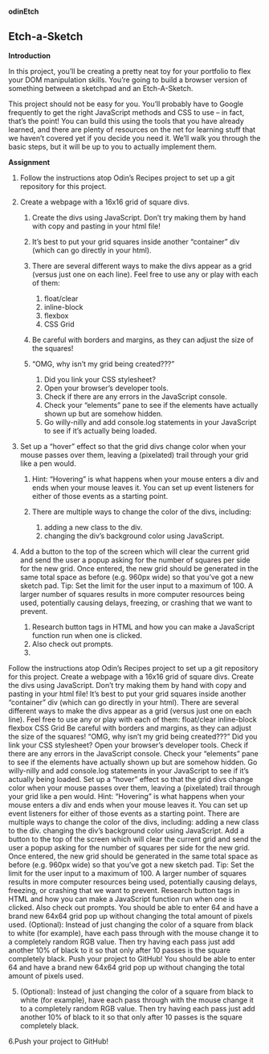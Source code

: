 #### odinEtch
## Etch-a-Sketch


**Introduction**

In this project, you’ll be creating a pretty neat toy for your portfolio to flex your DOM manipulation skills. 
You’re going to build a browser version of something between a sketchpad and an Etch-A-Sketch.

This project should not be easy for you. You’ll probably have to Google frequently to get the right JavaScript methods and CSS to use – in fact,
that’s the point! You can build this using the tools that you have already learned, and there are plenty of resources on the net for learning stuff 
that we haven’t covered yet if you decide you need it. We’ll walk you through the basic steps, but it will be up to you to actually implement them.



**Assignment**

1.  Follow the instructions atop Odin’s Recipes project to set up a git repository for this project.

2.  Create a webpage with a 16x16 grid of square divs.

    1.  Create the divs using JavaScript. Don’t try making them by hand with copy and pasting in your html file!    
    2.  It’s best to put your grid squares inside another “container” div (which can go directly in your html).    
    3.  There are several different ways to make the divs appear as a grid (versus just one on each line). 
        Feel free to use any or play with each of them:

        1.  float/clear
        2.  inline-block
        3.  flexbox
        4.  CSS Grid    

    4.  Be careful with borders and margins, as they can adjust the size of the squares!    

    5.  “OMG, why isn’t my grid being created???”

        1.  Did you link your CSS stylesheet?
        2.  Open your browser’s developer tools.
        3.  Check if there are any errors in the JavaScript console.
        4.  Check your “elements” pane to see if the elements have actually shown up but are somehow hidden.
        5.  Go willy-nilly and add console.log statements in your JavaScript to see if it’s actually being loaded.

3.  Set up a “hover” effect so that the grid divs change color when your mouse passes over them, leaving a (pixelated) 
    trail through your grid like a pen would.

    1.  Hint: “Hovering” is what happens when your mouse enters a div and ends when your mouse leaves it. 
        You can set up event listeners for either of those events as a starting point.

    2.  There are multiple ways to change the color of the divs, including:

        1.  adding a new class to the div.
        2.  changing the div’s background color using JavaScript.

4.  Add a button to the top of the screen which will clear the current grid and send the user a popup asking for the number of 
    squares per side for the new grid. Once entered, the new grid should be generated in the same total space as before (e.g. 960px wide) 
    so that you’ve got a new sketch pad. 
    Tip: Set the limit for the user input to a maximum of 100. A larger number of squares results in more computer resources being used, 
    potentially causing delays, freezing, or crashing that we want to prevent.

    1.  Research button tags in HTML and how you can make a JavaScript function run when one is clicked.
    2.  Also check out prompts.
    3.
Follow the instructions atop Odin’s Recipes project to set up a git repository for this project.
Create a webpage with a 16x16 grid of square divs.
    Create the divs using JavaScript. Don’t try making them by hand with copy and pasting in your html file!
    It’s best to put your grid squares inside another “container” div (which can go directly in your html).
    There are several different ways to make the divs appear as a grid (versus just one on each line). Feel free to use any or play with each of them:
        float/clear
        inline-block
        flexbox
        CSS Grid
    Be careful with borders and margins, as they can adjust the size of the squares!
    “OMG, why isn’t my grid being created???”
        Did you link your CSS stylesheet?
        Open your browser’s developer tools.
        Check if there are any errors in the JavaScript console.
        Check your “elements” pane to see if the elements have actually shown up but are somehow hidden.
        Go willy-nilly and add console.log statements in your JavaScript to see if it’s actually being loaded.
Set up a “hover” effect so that the grid divs change color when your mouse passes over them, leaving a (pixelated) trail through your grid like a pen would.
    Hint: “Hovering” is what happens when your mouse enters a div and ends when your mouse leaves it. You can set up event listeners for either of those events as a starting point.
    There are multiple ways to change the color of the divs, including:
        adding a new class to the div.
        changing the div’s background color using JavaScript.
Add a button to the top of the screen which will clear the current grid and send the user a popup asking for the number of squares per side for the new grid. Once entered, the new grid should be generated in the same total space as before (e.g. 960px wide) so that you’ve got a new sketch pad. Tip: Set the limit for the user input to a maximum of 100. A larger number of squares results in more computer resources being used, potentially causing delays, freezing, or crashing that we want to prevent.
    Research button tags in HTML and how you can make a JavaScript function run when one is clicked.
    Also check out prompts.
    You should be able to enter 64 and have a brand new 64x64 grid pop up without changing the total amount of pixels used.
(Optional): Instead of just changing the color of a square from black to white (for example), have each pass through with the mouse change it to a completely random RGB value. Then try having each pass just add another 10% of black to it so that only after 10 passes is the square completely black.
Push your project to GitHub!  You should be able to enter 64 and have a brand new 64x64 grid pop up without changing the total amount of pixels used.

5.  (Optional): Instead of just changing the color of a square from black to white (for example), have each pass through with the mouse 
    change it to a completely random RGB value. Then try having each pass just add another 10% of black to it so that only after 10 passes 
    is the square completely black.

6.Push your project to GitHub!

